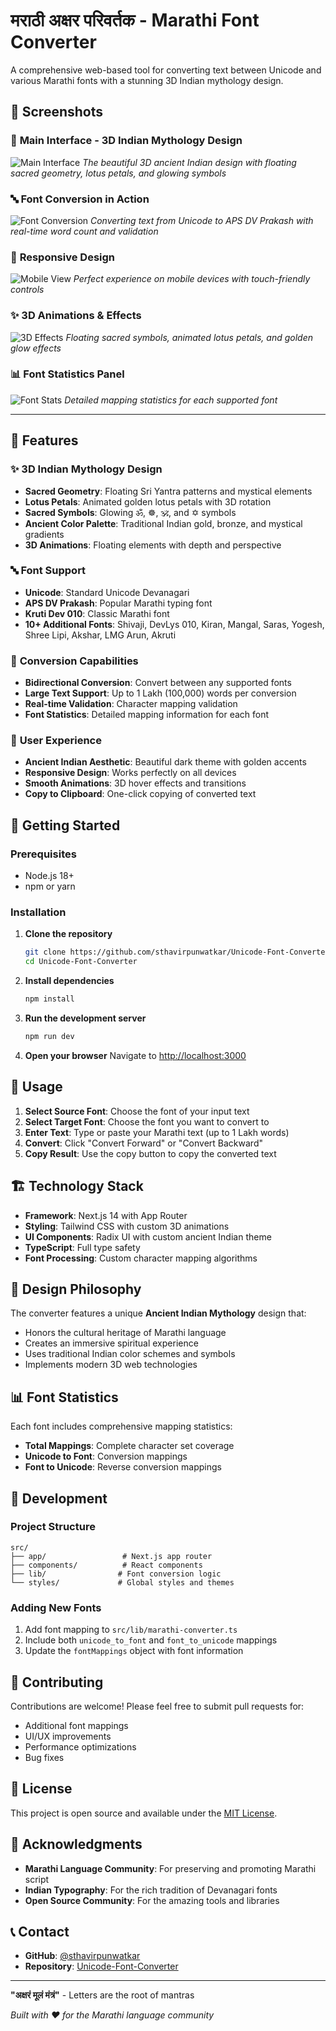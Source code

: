 # मराठी अक्षर परिवर्तक - Marathi Font Converter

A comprehensive web-based tool for converting text between Unicode and various Marathi fonts with a stunning 3D Indian mythology design.

## 📸 Screenshots

### 🎨 **Main Interface - 3D Indian Mythology Design**
![Main Interface](screenshots/main-interface.png)
*The beautiful 3D ancient Indian design with floating sacred geometry, lotus petals, and glowing symbols*

### 🔤 **Font Conversion in Action**
![Font Conversion](screenshots/font-conversion.png)
*Converting text from Unicode to APS DV Prakash with real-time word count and validation*

### 📱 **Responsive Design**
![Mobile View](screenshots/mobile-view.png)
*Perfect experience on mobile devices with touch-friendly controls*

### ✨ **3D Animations & Effects**
![3D Effects](screenshots/3d-effects.png)
*Floating sacred symbols, animated lotus petals, and golden glow effects*

### 📊 **Font Statistics Panel**
![Font Stats](screenshots/font-stats.png)
*Detailed mapping statistics for each supported font*

---

## 🌟 Features

### ✨ **3D Indian Mythology Design**
- **Sacred Geometry**: Floating Sri Yantra patterns and mystical elements
- **Lotus Petals**: Animated golden lotus petals with 3D rotation
- **Sacred Symbols**: Glowing ॐ, ☸, 🕉, and ✡ symbols
- **Ancient Color Palette**: Traditional Indian gold, bronze, and mystical gradients
- **3D Animations**: Floating elements with depth and perspective

### 🔤 **Font Support**
- **Unicode**: Standard Unicode Devanagari
- **APS DV Prakash**: Popular Marathi typing font
- **Kruti Dev 010**: Classic Marathi font
- **10+ Additional Fonts**: Shivaji, DevLys 010, Kiran, Mangal, Saras, Yogesh, Shree Lipi, Akshar, LMG Arun, Akruti

### 📝 **Conversion Capabilities**
- **Bidirectional Conversion**: Convert between any supported fonts
- **Large Text Support**: Up to 1 Lakh (100,000) words per conversion
- **Real-time Validation**: Character mapping validation
- **Font Statistics**: Detailed mapping information for each font

### 🎨 **User Experience**
- **Ancient Indian Aesthetic**: Beautiful dark theme with golden accents
- **Responsive Design**: Works perfectly on all devices
- **Smooth Animations**: 3D hover effects and transitions
- **Copy to Clipboard**: One-click copying of converted text

## 🚀 Getting Started

### Prerequisites
- Node.js 18+ 
- npm or yarn

### Installation

1. **Clone the repository**
   ```bash
   git clone https://github.com/sthavirpunwatkar/Unicode-Font-Converter.git
   cd Unicode-Font-Converter
   ```

2. **Install dependencies**
   ```bash
   npm install
   ```

3. **Run the development server**
   ```bash
   npm run dev
   ```

4. **Open your browser**
   Navigate to [http://localhost:3000](http://localhost:3000)

## 🎯 Usage

1. **Select Source Font**: Choose the font of your input text
2. **Select Target Font**: Choose the font you want to convert to
3. **Enter Text**: Type or paste your Marathi text (up to 1 Lakh words)
4. **Convert**: Click "Convert Forward" or "Convert Backward"
5. **Copy Result**: Use the copy button to copy the converted text

## 🏗️ Technology Stack

- **Framework**: Next.js 14 with App Router
- **Styling**: Tailwind CSS with custom 3D animations
- **UI Components**: Radix UI with custom ancient Indian theme
- **TypeScript**: Full type safety
- **Font Processing**: Custom character mapping algorithms

## 🎨 Design Philosophy

The converter features a unique **Ancient Indian Mythology** design that:
- Honors the cultural heritage of Marathi language
- Creates an immersive spiritual experience
- Uses traditional Indian color schemes and symbols
- Implements modern 3D web technologies

## 📊 Font Statistics

Each font includes comprehensive mapping statistics:
- **Total Mappings**: Complete character set coverage
- **Unicode to Font**: Conversion mappings
- **Font to Unicode**: Reverse conversion mappings

## 🔧 Development

### Project Structure
```
src/
├── app/                 # Next.js app router
├── components/          # React components
├── lib/                # Font conversion logic
└── styles/             # Global styles and themes
```

### Adding New Fonts
1. Add font mapping to `src/lib/marathi-converter.ts`
2. Include both `unicode_to_font` and `font_to_unicode` mappings
3. Update the `fontMappings` object with font information

## 🌟 Contributing

Contributions are welcome! Please feel free to submit pull requests for:
- Additional font mappings
- UI/UX improvements
- Performance optimizations
- Bug fixes

## 📄 License

This project is open source and available under the [MIT License](LICENSE).

## 🙏 Acknowledgments

- **Marathi Language Community**: For preserving and promoting Marathi script
- **Indian Typography**: For the rich tradition of Devanagari fonts
- **Open Source Community**: For the amazing tools and libraries

## 📞 Contact

- **GitHub**: [@sthavirpunwatkar](https://github.com/sthavirpunwatkar)
- **Repository**: [Unicode-Font-Converter](https://github.com/sthavirpunwatkar/Unicode-Font-Converter)

---

**"अक्षरं मूलं मंत्रं"** - Letters are the root of mantras

*Built with ❤️ for the Marathi language community*
